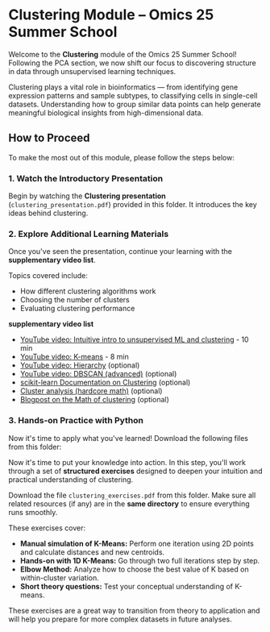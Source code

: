 # Clustering Module – Omics 25 Summer School

Welcome to the **Clustering** module of the Omics 25 Summer School! Following the PCA section, we now shift our focus to discovering structure in data through unsupervised learning techniques.

Clustering plays a vital role in bioinformatics — from identifying gene expression patterns and sample subtypes, to classifying cells in single-cell datasets. Understanding how to group similar data points can help generate meaningful biological insights from high-dimensional data.

## How to Proceed

To make the most out of this module, please follow the steps below:

### 1. Watch the Introductory Presentation
Begin by watching the **Clustering presentation** (`clustering_presentation.pdf`) provided in this folder. It introduces the key ideas behind clustering.

### 2. Explore Additional Learning Materials
Once you've seen the presentation, continue your learning with the **supplementary video list**.

Topics covered include:
- How different clustering algorithms work
- Choosing the number of clusters
- Evaluating clustering performance

**supplementary video list**

- [YouTube video: Intuitive intro to unsupervised ML and clustering](https://www.youtube.com/watch?v=IUn8k5zSI6g)  - 10 min 
- [YouTube video: K-means](https://www.youtube.com/watch?v=4b5d3muPQmA&t=304s)  - 8 min 
- [YouTube video: Hierarchy](https://www.youtube.com/watch?v=7xHsRkOdVwo)  (optional)
- [YouTube video: DBSCAN (advanced)](https://www.youtube.com/watch?v=RDZUdRSDOok)  (optional)
- [scikit-learn Documentation on Clustering](https://scikit-learn.org/stable/modules/clustering.html)  (optional) 
- [Cluster analysis (hardcore math)](https://en.wikipedia.org/wiki/Cluster_analysis)  (optional)
- [Blogpost on the Math of clustering](https://medium.com/@rohit_batra/the-math-behind-the-k-means-and-hierarchical-clustering-algorithm-1d9a36a56c08) (optional) 

### 3. Hands-on Practice with Python
Now it's time to apply what you've learned! Download the following files from this folder:

Now it's time to put your knowledge into action. In this step, you'll work through a set of **structured exercises** designed to deepen your intuition and practical understanding of clustering.

Download the file `clustering_exercises.pdf`  from this folder. Make sure all related resources (if any) are in the **same directory** to ensure everything runs smoothly.

These exercises cover:
- **Manual simulation of K-Means:** Perform one iteration using 2D points and calculate distances and new centroids.
- **Hands-on with 1D K-Means:** Go through two full iterations step by step.
- **Elbow Method:** Analyze how to choose the best value of K based on within-cluster variation.
- **Short theory questions:** Test your conceptual understanding of K-means.



These exercises are a great way to transition from theory to application and will help you prepare for more complex datasets in future analyses.

